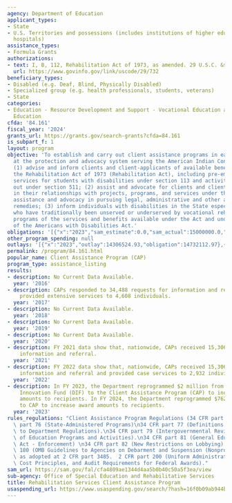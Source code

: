 ```yaml
---
agency: Department of Education
applicant_types:
- State
- U.S. Territories and possessions (includes institutions of higher education and
  hospitals)
assistance_types:
- Formula Grants
authorizations:
- text: I, B, 112, Rehabilitation Act of 1973, as amended. 29 U.S.C. &sect; 732.
  url: https://www.govinfo.gov/link/uscode/29/732
beneficiary_types:
- Disabled (e.g. Deaf, Blind, Physically Disabled)
- Specialized group (e.g. health professionals, students, veterans)
- State
categories:
- Education - Resource Development and Support - Vocational Education and Handicapped
  Education
cfda: '84.161'
fiscal_year: '2024'
grants_url: https://grants.gov/search-grants?cfda=84.161
is_subpart_f: 1
layout: program
objective: 'To establish and carry out client assistance programs in each State and
  at the protection and advocacy system serving the American Indian Consortium that:
  (1) advise and inform clients and client-applicants of available benefits under
  the Rehabilitation Act of 1973 (Rehabilitation Act), including pre-employment transitions
  services for students with disabilities under section 113 and activities carried
  out under section 511; (2) assist and advocate for clients and client- applicants
  in their relationships with projects, programs, and services under this Act, including
  assistance and advocacy in pursuing legal, administrative and other appropriate
  remedies; (3) inform individuals with disabilities in the State especially those
  who have traditionally been unserved or underserved by vocational rehabilitation
  programs of the services and benefits available under the Act and under Title I
  of the Americans with Disabilities Act.'
obligations: '[{"x":"2023","sam_estimate":0.0,"sam_actual":15000000.0,"usa_spending_actual":14552670.24},{"x":"2024","sam_estimate":0.0,"sam_actual":13762266.0,"usa_spending_actual":12776409.6},{"x":"2025","sam_estimate":0.0,"sam_actual":13000000.0,"usa_spending_actual":0.0}]'
other_program_spending: null
outlays: '[{"x":"2023","outlay":14306524.93,"obligation":14732112.97},{"x":"2024","outlay":7217488.09,"obligation":13480763.24},{"x":"2025","outlay":0.0,"obligation":0.0}]'
permalink: /program/84.161.html
popular_name: Client Assistance Program (CAP)
program_type: assistance_listing
results:
- description: No Current Data Available.
  year: '2016'
- description: CAPs responded to 34,488 requests for information and referral and
    provided extensive services to 4,608 individuals.
  year: '2017'
- description: No Current Data Available.
  year: '2018'
- description: No Current Data Available.
  year: '2019'
- description: No Current Data Available.
  year: '2020'
- description: FY 2021 data show that, nationwide, CAPs received 15,306 requests for
    information and referral.
  year: '2021'
- description: FY 2022 data show that, nationwide, CAPs received 15,306 requests for
    information and referral and provided case services to 2,932 individuals.
  year: '2022'
- description: In FY 2023, the Department reprogrammed $2 million from the Disability
    Innovation Fund (DIF) to the Client Assistance Program (CAP) to increase award
    amounts to recipients. In FY 2024, the Department reprogrammed $762,266 from DIF
    to CAP to increase award amounts to recipients.
  year: '2023'
rules_regulations: "Client Assistance Program Regulations (34 CFR part 370).\n34 CFR\
  \ part 76 (State-Administered Programs)\n34 CFR part 77 (Definitions That Apply\
  \ to Department Regulations).\n34 CFR part 79 (Intergovernmental Review of Department\
  \ of Education Programs and Activities).\n34 CFR part 81 (General Education Provisions\
  \ Act - Enforcement) \n34 CFR part 82 (New Restrictions on Lobbying).\n2 CFR part\
  \ 180 (OMB Guidelines to Agencies on Debarment and Suspension (Nonprocurement)),\
  \ as adopted at 2 CFR part 3485.  2 CFR part 200 (Uniform Administrative Requirements,\
  \ Cost Principles, and Audit Requirements for Federal Awards)."
sam_url: https://sam.gov/fal/cfa4809ae1344d4aa5b0b40c50a5f3ea/view
sub-agency: Office of Special Education and Rehabilitative Services
title: Rehabilitation Services Client Assistance Program
usaspending_url: https://www.usaspending.gov/search/?hash=16f0b09ab944b2d58997e53066e85ef1
---
```

